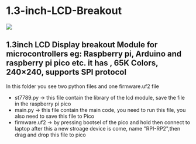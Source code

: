 # 1.3-inch-LCD-Breakout

<img src= "https://github.com/sbcshop/1.3-inch-LCD-Breakout/blob/main/images/1.3inchLCDBreakout.png" />

## 1.3inch LCD Display breakout Module for microcontrollers eg: Raspberry pi, Arduino and raspberry pi pico etc. it has , 65K Colors, 240×240, supports SPI protocol

In this folder you see two python files and one firmware.uf2 file
 * st7789.py -> this file contain the library of the lcd module, save the file in the raspberry pi pico
 * main.py   -> this file contain the main code, you need to run this file, you also need to save this file to Pico
 * firmware.uf2 -> by pressing bootsel of the pico and hold then connect to laptop after this a new stroage device is come, name "RPI-RP2",then  drag and drop this file to pico
